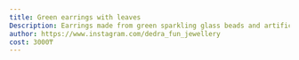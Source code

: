 ```yaml
---
title: Green earrings with leaves
Description: Earrings made from green sparkling glass beads and artificial pearl beads, with metallic leaves
author: https://www.instagram.com/dedra_fun_jewellery
cost: 3000₸
---
```

